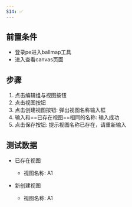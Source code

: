```yaml
---
S14: ✅
---
```


## 前置条件

- 登录pe进入ballmap工具
- 进入查看canvas页面

## 步骤

1. 点击编辑组与视图按钮
2. 点击视图按钮
3. 点击创建视图按钮: 弹出视图名称输入框
4. 输入和==已存在视图==相同的名称: 输入成功
5. 点击保存按钮: 提示视图名称已存在，请重新输入

## 测试数据

- 已存在视图
	- 视图名称: A1

- 新创建视图
	- 视图名称: A1
